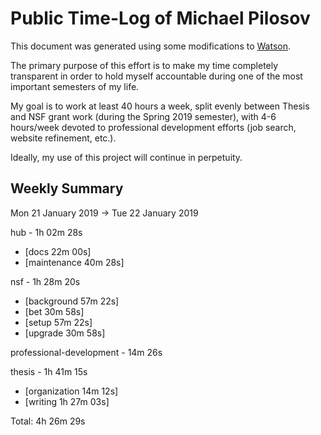 # Public Time-Log of Michael Pilosov

This document was generated using some modifications to [Watson](https://github.com/TailorDev/Watson).

The primary purpose of this effort is to make my time completely transparent in order to hold myself accountable during one of the most important semesters of my life.

My goal is to work at least 40 hours a week, split evenly between Thesis and NSF grant work (during the Spring 2019 semester), with 4-6 hours/week devoted to professional development efforts (job search, website refinement, etc.). 

Ideally, my use of this project will continue in perpetuity.

## Weekly Summary

Mon 21 January 2019 -> Tue 22 January 2019

hub - 1h 02m 28s
- [docs     22m 00s]  
- [maintenance     40m 28s]  

nsf - 1h 28m 20s
- [background     57m 22s]  
- [bet     30m 58s]  
- [setup     57m 22s]  
- [upgrade     30m 58s]  

professional-development - 14m 26s

thesis - 1h 41m 15s
- [organization     14m 12s]  
- [writing  1h 27m 03s]  

Total: 4h 26m 29s
